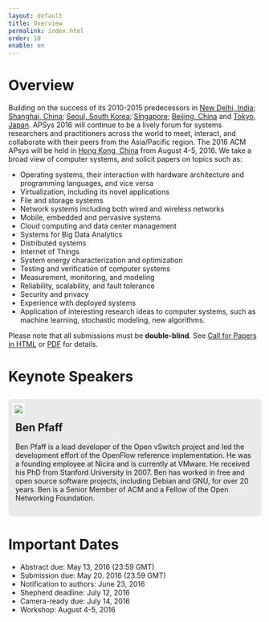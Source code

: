 ```yaml
---
layout: default
title: Overview
permalink: index.html
order: 10 
enable: on
---
```


<!---
Date: 28 Feb 2016
Author: Jingyu Yang
Purpose: To build a website for APSys 2016 for Dr. Cui.
Copy From: Takahiro, who is the author of APSys2015.
--->

# Overview
Building on the success of its 2010-2015
predecessors in
[New Delhi, India](http://conferences.sigcomm.org/sigcomm/2010/APSys.php);
[Shanghai, China](http://apsys11.ucsd.edu/);
[Seoul, South Korea](http://apsys2012.kaist.ac.kr/);
[Singapore](http://apsys13.sutd.edu.sg/);
[Beijing, China](http://acs.ict.ac.cn/apsys2014/) and [Tokyo, Japan](http://www.sslab.ics.keio.ac.jp/apsys2015/).
APSys 2016 will continue to be a lively
forum for systems researchers and practitioners across the world to meet, interact, and
collaborate with their peers from the Asia/Pacific region. The 2016 ACM APsys will be held in [Hong
Kong, China](http://www.cs.hku.hk/apsys2016/) from August 4-5, 2016.
We take a broad view of computer systems, and solicit papers on topics such as:

* Operating systems, their interaction with hardware architecture and programming languages, and vice versa
* Virtualization, including its novel applications
* File and storage systems
* Network systems including both wired and wireless networks
* Mobile, embedded and pervasive systems
* Cloud computing and data center management
* Systems for Big Data Analytics 
* Distributed systems
* Internet of Things
* System energy characterization and optimization 
* Testing and verification of computer systems
* Measurement, monitoring, and modeling
* Reliability, scalability, and fault tolerance
* Security and privacy
* Experience with deployed systems
* Application of interesting research ideas to computer systems, such as machine learning, stochastic modeling, new algorithms.

Please note that all submissions must be <b>double-blind</b>. See [Call for Papers in HTML](call_for_papers.html) or [PDF]({{site.baseurl}}/assets/APSys16CFP.pdf) for details.

# Keynote Speakers

<div style="background-color:#eaeaea; margin:2em 0;border-radius:8px;">
<div style="padding:8px; padding-right:15px; width:26%; float:left;">
<img style="border-style: solid;border-width: 4px;border-color: #ffffff;" src="{{site.baseurl}}/assets/speaker.jpg" />
</div>
<div style="padding:1em 1em;text-align:left;">
<h2 >Ben Pfaff</h2>
<p>Ben Pfaff is a lead developer of the Open vSwitch project and led the
development effort of the OpenFlow reference implementation.  He was a
founding employee at Nicira and is currently at VMware.  He received his
PhD from Stanford University in 2007.  Ben has worked in free and open
source software projects, including Debian and GNU, for over 20 years.
Ben is a Senior Member of ACM and a Fellow of the Open Networking
Foundation.</p>


</div>
</div>


# Important Dates

* Abstract due: May 13, 2016 (23:59 GMT)
* Submission due: May 20. 2016 (23.59 GMT)
* Notification to authors: June 23, 2016
* Shepherd deadline: July 12, 2016
* Camera-ready due: July 14, 2016
* Workshop: August 4-5, 2016
